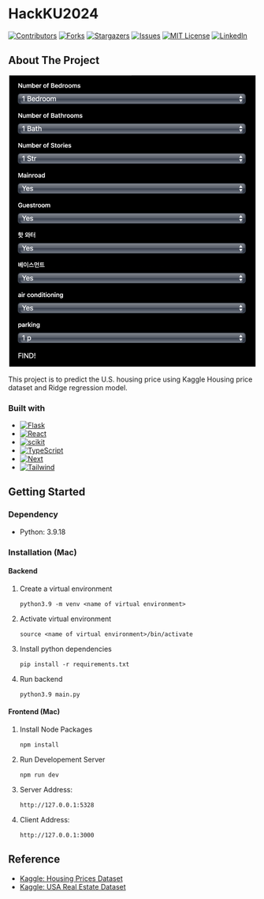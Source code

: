# HackKU2024

[![Contributors][contributors-shield]][contributors-url]
[![Forks][forks-shield]][forks-url]
[![Stargazers][stars-shield]][stars-url]
[![Issues][issues-shield]][issues-url]
[![MIT License][license-shield]][license-url]
[![LinkedIn][linkedin-shield]][linkedin-url]

## About The Project

<p align="center">
   <img src="static/screenshot.png" alt="Product Screenshot" width="500"/>
</p>

This project is to predict the U.S. housing price using Kaggle Housing price dataset and Ridge regression model.

### Built with
* [![Flask][Flask.js]][Flask-url]
* [![React][React.js]][React-url]
* [![scikit][scikit.js]][scikit-url]
* [![TypeScript][TypeScript.js]][TypeScript-url]
* [![Next][Next.js]][Next-url]
* [![Tailwind][Tailwind.js]][Tailwind-url]


## Getting Started

### Dependency
- Python: 3.9.18

### Installation (Mac)

#### Backend
1. Create a virtual environment
   ```
   python3.9 -m venv <name of virtual environment>
   ```
2. Activate virtual environment
   ```
   source <name of virtual environment>/bin/activate
   ```
3. Install python dependencies
    ```
    pip install -r requirements.txt
    ```
4. Run backend
    ```
    python3.9 main.py
    ```


#### Frontend (Mac)
1. Install Node Packages

   ```
   npm install
   ```

2. Run Developement Server

   ```
   npm run dev
   ```

3. Server Address:

   ```
   http://127.0.0.1:5328
   ```

4. Client Address:
   ```
   http://127.0.0.1:3000
   ```


## Reference
- [Kaggle: Housing Prices Dataset](https://www.kaggle.com/datasets/yasserh/housing-prices-dataset)
- [Kaggle: USA Real Estate Dataset](https://www.kaggle.com/datasets/ahmedshahriarsakib/usa-real-estate-dataset)

<!-- MARKDOWN LINKS & IMAGES -->
[contributors-shield]: https://img.shields.io/github/contributors/2starwook/HackKU-2024-LOOH.svg?style=for-the-badge
[contributors-url]: https://github.com/2starwook/HackKU-2024-LOOH/graphs/contributors
[forks-shield]: https://img.shields.io/github/forks/2starwook/HackKU-2024-LOOH.svg?style=for-the-badge
[forks-url]: https://github.com/2starwook/HackKU-2024-LOOH/network/members
[stars-shield]: https://img.shields.io/github/stars/2starwook/HackKU-2024-LOOH.svg?style=for-the-badge
[stars-url]: https://github.com/2starwook/HackKU-2024-LOOH/stargazers
[issues-shield]: https://img.shields.io/github/issues/2starwook/HackKU-2024-LOOH.svg?style=for-the-badge
[issues-url]: https://github.com/2starwook/HackKU-2024-LOOH/issues
[license-shield]: https://img.shields.io/github/license/2starwook/HackKU-2024-LOOH.svg?style=for-the-badge
[license-url]: https://github.com/2starwook/HackKU-2024-LOOH/blob/master/LICENSE.txt
[linkedin-shield]: https://img.shields.io/badge/-LinkedIn-black.svg?style=for-the-badge&logo=linkedin&colorB=555
[linkedin-url]: https://www.linkedin.com/in/seonguk-isaac-lee/

[Flask.js]: https://img.shields.io/badge/Flask-000000?style=for-the-badge&logo=flask&logoColor=white
[Flask-url]: https://flask.palletsprojects.com
[React.js]: https://img.shields.io/badge/React-20232A?style=for-the-badge&logo=react&logoColor=61DAFB
[React-url]: https://reactjs.org
[scikit.js]: https://img.shields.io/badge/scikit_learn-F7931E?style=for-the-badge&logo=scikit-learn&logoColor=white
[scikit-url]: https://scikit-learn.org
[TypeScript.js]: https://img.shields.io/badge/TypeScript-007ACC?style=for-the-badge&logo=typescript&logoColor=white
[TypeScript-url]: https://www.typescriptlang.org
[Tailwind.js]: https://img.shields.io/badge/Tailwind_CSS-38B2AC?style=for-the-badge&logo=tailwind-css&logoColor=white
[Tailwind-url]: https://tailwindcss.com
[Next.js]: https://img.shields.io/badge/next.js-000000?style=for-the-badge&logo=nextdotjs&logoColor=white
[Next-url]: https://nextjs.org/

